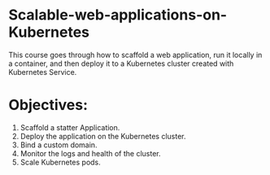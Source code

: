 # Scalable-web-applications-on-Kubernetes
This course goes through how to scaffold a web application, run it locally in a container, and then deploy it to a Kubernetes cluster created with Kubernetes Service.

# Objectives: 
1. Scaffold a statter Application.
2. Deploy the application on the Kubernetes cluster.
3.  Bind a custom domain.
4. Monitor the logs and health of the cluster.
5. Scale Kubernetes pods.
